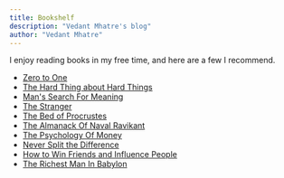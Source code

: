 ```yaml
---
title: Bookshelf
description: "Vedant Mhatre's blog"
author: "Vedant Mhatre"
---
```


I enjoy reading books in my free time, and here are a few I recommend.

- <a href="https://amzn.to/44chiOq" target="_blank" rel="noopener noreferrer">Zero to One</a>
- <a href="https://amzn.to/3KEdNJG" target="_blank" rel="noopener noreferrer">The Hard Thing about Hard Things</a>
- <a href="https://amzn.to/45pcvue" target="_blank" rel="noopener noreferrer">Man's Search For Meaning</a>
- <a href="https://amzn.to/47nA3Bk" target="_blank" rel="noopener noreferrer">The Stranger</a>
- <a href="https://amzn.to/45tdnxI" target="_blank" rel="noopener noreferrer">The Bed of Procrustes</a>
- <a href="https://amzn.to/3YzG6ij" target="_blank" rel="noopener noreferrer">The Almanack Of Naval Ravikant</a>
- <a href="https://amzn.to/45seyOc" target="_blank" rel="noopener noreferrer">The Psychology Of Money</a>
- <a href="https://amzn.to/3YwM57m" target="_blank" rel="noopener noreferrer">Never Split the Difference</a>
- <a href="https://amzn.to/3qCSt0l" target="_blank" rel="noopener noreferrer">How to Win Friends and Influence People</a>
- <a href="https://amzn.to/458bmHJ" target="_blank" rel="noopener noreferrer">The Richest Man In Babylon</a>
